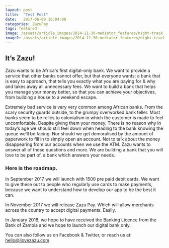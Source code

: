 ```yaml
---
layout: post
title:  "Test Post"
date:   2017-06-09 16:04:00
categories: ZazuPay
tags: featured
image: /assets/article_images/2014-11-30-mediator_features/night-track.JPG
image2: /assets/article_images/2014-11-30-mediator_features/night-track-mobile.JPG
---
```


## It’s Zazu!
 
Zazu wants to be Africa's first digital-only bank. We want to provide a service that other banks cannot offer, but that everyone wants: a bank that is easy to approach, that tells you exactly what you are paying for & why and takes away all unnecessary fees. We want to build a bank that helps you manage your money better, so that you can achieve your objectives, from building a house to a weekend escape. 
 
Extremely bad service is very very common among African banks. From the scary security guards outside, to the grumpy overworked bank teller. Most banks seem to be relics to colonialism in which the customer is made to feel uncomfortable. Despite giving them your money. There is no reason why in today’s age we should still feel down when heading to the bank knowing the queue we’ll be facing. Nor should we get demoralised by the amount of paperwork to fill in to simply open an account. Not to talk about the money disappearing from our accounts when we use the ATM. Zazu wants to answer all of these questions and more.  We are building a bank that you will love to be part of, a bank which answers your needs. 
 
### Here is the roadmap. 
 
In September 2017 we will launch with 1500 pre paid debit cards. We want to give these out to people who regularly use cards to make payments, because we want to understand how to develop our app to be the best it can. 
 
In November 2017 we will release Zazu Pay. Which will allow merchants across the country to accept digital payments. Easily. 
 
In January 2018, we hope to have received the Banking Licence from the Bank of Zambia and we hope to launch our digital bank only. 
 
 
You can also follow us on Facebook & Twitter, or reach us at: hello@ilovezazu.com 
 
